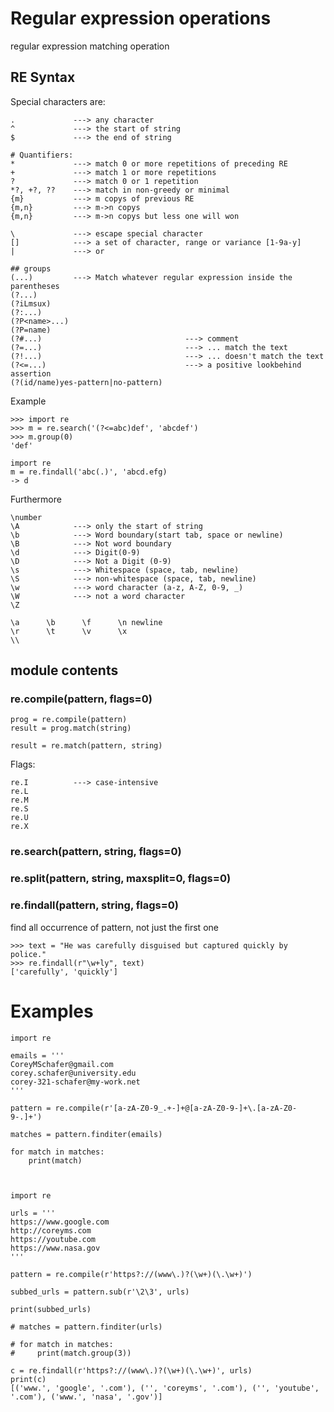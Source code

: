 # Regular expression operations
regular expression matching operation

## RE Syntax
Special characters are:
```
.             ---> any character
^             ---> the start of string
$             ---> the end of string

# Quantifiers:
*             ---> match 0 or more repetitions of preceding RE
+             ---> match 1 or more repetitions
?             ---> match 0 or 1 repetition
*?, +?, ??    ---> match in non-greedy or minimal 
{m}           ---> m copys of previous RE
{m,n}         ---> m->n copys 
{m,n}         ---> m->n copys but less one will won

\             ---> escape special character
[]            ---> a set of character, range or variance [1-9a-y]
|             ---> or

## groups
(...)         ---> Match whatever regular expression inside the parentheses
(?...)
(?iLmsux)
(?:...)
(?P<name>...)
(?P=name)
(?#...)                                ---> comment
(?=...)                                ---> ... match the text
(?!...)                                ---> ... doesn't match the text
(?<=...)                               ---> a positive lookbehind assertion
(?(id/name)yes-pattern|no-pattern)
```
Example
```
>>> import re
>>> m = re.search('(?<=abc)def', 'abcdef')
>>> m.group(0)
'def'
```
```
import re
m = re.findall('abc(.)', 'abcd.efg)
-> d
```


Furthermore

```
\number
\A            ---> only the start of string
\b            ---> Word boundary(start tab, space or newline)
\B            ---> Not word boundary
\d            ---> Digit(0-9)
\D            ---> Not a Digit (0-9)
\s            ---> Whitespace (space, tab, newline)
\S            ---> non-whitespace (space, tab, newline)
\w            ---> word character (a-z, A-Z, 0-9, _)
\W            ---> not a word character
\Z
```
```
\a      \b      \f      \n newline
\r      \t      \v      \x
\\
```

## module contents

### re.compile(pattern, flags=0)
```
prog = re.compile(pattern)
result = prog.match(string)
```
```
result = re.match(pattern, string)
```
Flags:
```
re.I          ---> case-intensive
re.L
re.M
re.S
re.U
re.X

```



### re.search(pattern, string, flags=0)
### re.split(pattern, string, maxsplit=0, flags=0)

### re.findall(pattern, string, flags=0)
find all occurrence of pattern, not just the first one
```
>>> text = "He was carefully disguised but captured quickly by police."
>>> re.findall(r"\w+ly", text)
['carefully', 'quickly']

```

# Examples
```
import re

emails = '''
CoreyMSchafer@gmail.com
corey.schafer@university.edu
corey-321-schafer@my-work.net
'''

pattern = re.compile(r'[a-zA-Z0-9_.+-]+@[a-zA-Z0-9-]+\.[a-zA-Z0-9-.]+')

matches = pattern.finditer(emails)

for match in matches:
    print(match)


```
```

import re

urls = '''
https://www.google.com
http://coreyms.com
https://youtube.com
https://www.nasa.gov
'''

pattern = re.compile(r'https?://(www\.)?(\w+)(\.\w+)')

subbed_urls = pattern.sub(r'\2\3', urls)

print(subbed_urls)

# matches = pattern.finditer(urls)

# for match in matches:
#     print(match.group(3))

c = re.findall(r'https?://(www\.)?(\w+)(\.\w+)', urls)
print(c)
[('www.', 'google', '.com'), ('', 'coreyms', '.com'), ('', 'youtube', '.com'), ('www.', 'nasa', '.gov')]

```





